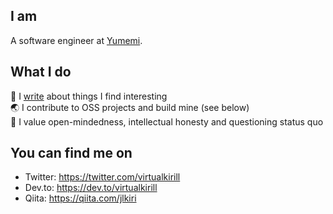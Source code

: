 ## I am

A software engineer at [Yumemi](https://yumemi.co.jp/).

## What I do

📝 I [write](https://www.kirillvasiltsov.com/writing) about things I find interesting  
🌏 I contribute to OSS projects and build mine (see below)  
💪 I value open-mindedness, intellectual honesty and questioning status quo

## You can find me on

- Twitter: https://twitter.com/virtualkirill
- Dev.to: https://dev.to/virtualkirill
- Qiita: https://qiita.com/jlkiri

